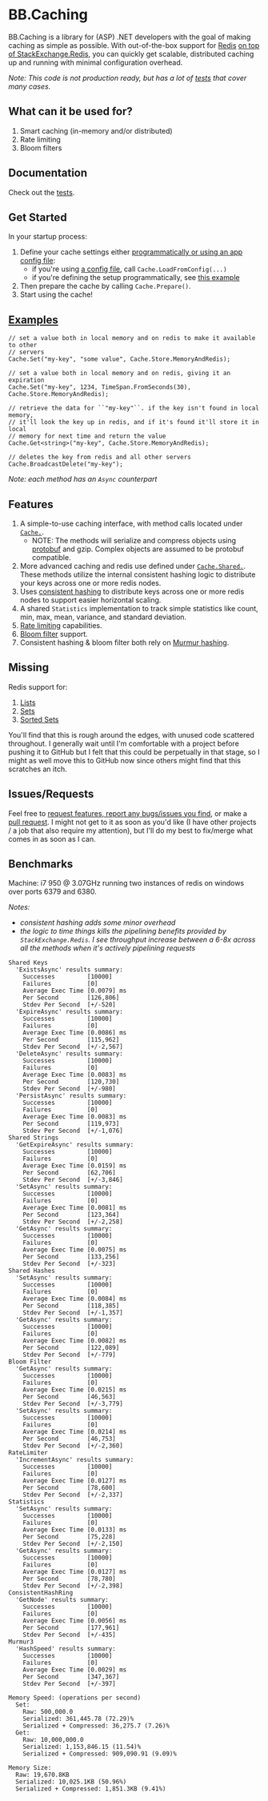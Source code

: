 BB.Caching
==========

BB.Caching is a library for (ASP) .NET developers with the goal of making caching as simple as possible. With out-of-the-box support for [Redis](http://redis.io) [on top of StackExchange.Redis](https://github.com/StackExchange/StackExchange.Redis), you can quickly get scalable, distributed caching up and running with minimal configuration overhead.

_Note: This code is not production ready, but has a lot of [tests](https://github.com/JesseBuesking/BB.Caching/tree/master/BB.Caching.Tests) that cover many cases._

What can it be used for?
------------------------
1. Smart caching (in-memory and/or distributed)
2. Rate limiting
3. Bloom filters

Documentation
-------------
Check out the [tests](https://github.com/JesseBuesking/BB.Caching/tree/master/BB.Caching.Tests).

Get Started
-----------
In your startup process:

1. Define your cache settings either [programmatically or using an app config file](https://github.com/JesseBuesking/BB.Caching/blob/master/BB.Caching.Tests/Redis/ConnectionGroupTests.cs):
    - if you're using [a config file](https://github.com/JesseBuesking/BB.Caching/blob/master/BB.Caching.Tests/readandwrite.config), call ``Cache.LoadFromConfig(...)``
    - if you're defining the setup programmatically, see [this example](https://github.com/JesseBuesking/BB.Caching/blob/master/BB.Caching.Tests/Redis/ConnectionGroupTests.cs#L50-L61)
2. Then prepare the cache by calling ``Cache.Prepare()``.
3. Start using the cache!

[Examples](https://github.com/JesseBuesking/BB.Caching/blob/master/BB.Caching.Tests/Caching/CoreTests.cs)
--------
```
// set a value both in local memory and on redis to make it available to other
// servers
Cache.Set("my-key", "some value", Cache.Store.MemoryAndRedis);

// set a value both in local memory and on redis, giving it an expiration
Cache.Set("my-key", 1234, TimeSpan.FromSeconds(30), Cache.Store.MemoryAndRedis);

// retrieve the data for ``"my-key"``. if the key isn't found in local memory,
// it'll look the key up in redis, and if it's found it'll store it in local
// memory for next time and return the value
Cache.Get<string>("my-key", Cache.Store.MemoryAndRedis);

// deletes the key from redis and all other servers
Cache.BroadcastDelete("my-key");
```

_Note: each method has an ``Async`` counterpart_

Features
--------
1. A simple-to-use caching interface, with method calls located under [``Cache.``](https://github.com/JesseBuesking/BB.Caching/blob/master/BB.Caching/Caching/Core.cs).
    - NOTE: The methods will serialize and compress objects using [protobuf](https://code.google.com/p/protobuf-net/) and gzip. Complex objects are assumed to be protobuf compatible.
2. More advanced caching and redis use defined under [``Cache.Shared.``](https://github.com/JesseBuesking/BB.Caching/tree/master/BB.Caching/Caching/Shared). These methods utilize the internal consistent hashing logic to distribute your keys across one or more redis nodes.
3. Uses [consistent hashing](http://en.wikipedia.org/wiki/Consistent_hashing) to distribute keys across one or more redis nodes to support easier horizontal scaling.
4. A shared ``Statistics`` implementation to track simple statistics like count, min, max, mean, variance, and standard deviation.
5. [Rate limiting](http://en.wikipedia.org/wiki/Rate_limiting) capabilities.
6. [Bloom filter](http://en.wikipedia.org/wiki/Bloom_filter) support.
7. Consistent hashing & bloom filter both rely on [Murmur hashing](https://github.com/darrenkopp/murmurhash-net).

Missing
-------
Redis support for:

1. [Lists](http://redis.io/commands#list)
2. [Sets](http://redis.io/commands#sets)
3. [Sorted Sets](http://redis.io/commands#sorted_set)

You'll find that this is rough around the edges, with unused code scattered throughout. I generally wait until I'm comfortable with a project before pushing it to GitHub but I felt that this could be perpetually in that stage, so I might as well move this to GitHub now since others might find that this scratches an itch.

Issues/Requests
---------------
Feel free to [request features, report any bugs/issues you find](https://github.com/JesseBuesking/BB.Caching/issues), or make a [pull request](https://github.com/JesseBuesking/BB.Caching/pulls). I might not get to it as soon as you'd like (I have other projects  / a job that also require my attention), but I'll do my best to fix/merge what comes in as soon as I can.

Benchmarks
----------
Machine: i7 950 @ 3.07GHz running two instances of redis on windows over ports 6379 and 6380.

_Notes:_
- _consistent hashing adds some minor overhead_
- _the logic to time things kills the pipelining benefits provided by ``StackExchange.Redis``. I see throughput increase between a 6-8x across all the methods when it's actively pipelining requests_

```
Shared Keys
  'ExistsAsync' results summary:
    Successes         [10000]
    Failures          [0] 
    Average Exec Time [0.0079] ms
    Per Second        [126,806]
    Stdev Per Second  [+/-520]
  'ExpireAsync' results summary:
    Successes         [10000]
    Failures          [0] 
    Average Exec Time [0.0086] ms
    Per Second        [115,962]
    Stdev Per Second  [+/-2,567]
  'DeleteAsync' results summary:
    Successes         [10000]
    Failures          [0] 
    Average Exec Time [0.0083] ms
    Per Second        [120,730]
    Stdev Per Second  [+/-980]
  'PersistAsync' results summary:
    Successes         [10000]
    Failures          [0] 
    Average Exec Time [0.0083] ms
    Per Second        [119,973]
    Stdev Per Second  [+/-1,076]
Shared Strings
  'GetExpireAsync' results summary:
    Successes         [10000]
    Failures          [0] 
    Average Exec Time [0.0159] ms
    Per Second        [62,706]
    Stdev Per Second  [+/-3,846]
  'SetAsync' results summary:
    Successes         [10000]
    Failures          [0] 
    Average Exec Time [0.0081] ms
    Per Second        [123,364]
    Stdev Per Second  [+/-2,258]
  'GetAsync' results summary:
    Successes         [10000]
    Failures          [0] 
    Average Exec Time [0.0075] ms
    Per Second        [133,256]
    Stdev Per Second  [+/-323]
Shared Hashes
  'SetAsync' results summary:
    Successes         [10000]
    Failures          [0] 
    Average Exec Time [0.0084] ms
    Per Second        [118,385]
    Stdev Per Second  [+/-1,357]
  'GetAsync' results summary:
    Successes         [10000]
    Failures          [0] 
    Average Exec Time [0.0082] ms
    Per Second        [122,089]
    Stdev Per Second  [+/-779]
Bloom Filter
  'GetAsync' results summary:
    Successes         [10000]
    Failures          [0] 
    Average Exec Time [0.0215] ms
    Per Second        [46,563]
    Stdev Per Second  [+/-3,779]
  'SetAsync' results summary:
    Successes         [10000]
    Failures          [0] 
    Average Exec Time [0.0214] ms
    Per Second        [46,753]
    Stdev Per Second  [+/-2,360]
RateLimiter
  'IncrementAsync' results summary:
    Successes         [10000]
    Failures          [0] 
    Average Exec Time [0.0127] ms
    Per Second        [78,600]
    Stdev Per Second  [+/-2,337]
Statistics
  'SetAsync' results summary:
    Successes         [10000]
    Failures          [0] 
    Average Exec Time [0.0133] ms
    Per Second        [75,228]
    Stdev Per Second  [+/-2,150]
  'GetAsync' results summary:
    Successes         [10000]
    Failures          [0] 
    Average Exec Time [0.0127] ms
    Per Second        [78,780]
    Stdev Per Second  [+/-2,398]
ConsistentHashRing
  'GetNode' results summary:
    Successes         [10000]
    Failures          [0] 
    Average Exec Time [0.0056] ms
    Per Second        [177,961]
    Stdev Per Second  [+/-435]
Murmur3
  'HashSpeed' results summary:
    Successes         [10000]
    Failures          [0] 
    Average Exec Time [0.0029] ms
    Per Second        [347,367]
    Stdev Per Second  [+/-397]

Memory Speed: (operations per second)
  Set:
    Raw: 500,000.0
    Serialized: 361,445.78 (72.29)%
    Serialized + Compressed: 36,275.7 (7.26)%
  Get:
    Raw: 10,000,000.0
    Serialized: 1,153,846.15 (11.54)%
    Serialized + Compressed: 909,090.91 (9.09)%

Memory Size:
  Raw: 19,670.8KB
  Serialized: 10,025.1KB (50.96%)
  Serialized + Compressed: 1,851.3KB (9.41%)
```
